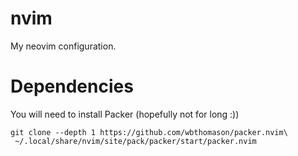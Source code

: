 # nvim
My neovim configuration.

# Dependencies

You will need to install Packer (hopefully not for long :))

```
git clone --depth 1 https://github.com/wbthomason/packer.nvim\
 ~/.local/share/nvim/site/pack/packer/start/packer.nvim
```
